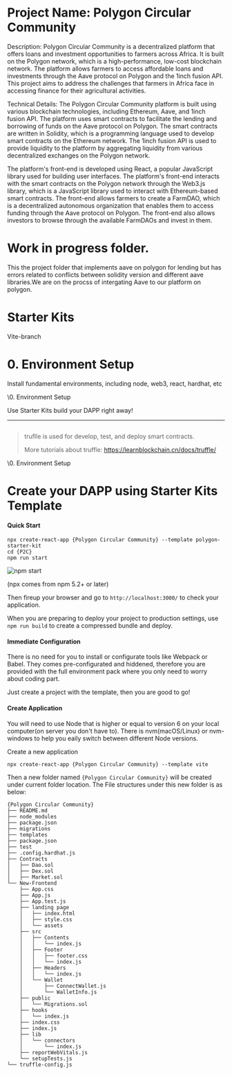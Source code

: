 # Project Name: Polygon Circular Community

Description:
Polygon Circular Community is a decentralized platform that offers loans and investment opportunities to farmers across Africa. It is built on the Polygon network, which is a high-performance, low-cost blockchain network. The platform allows farmers to access affordable loans and investments through the Aave protocol on Polygon and the 1inch fusion API. This project aims to address the challenges that farmers in Africa face in accessing finance for their agricultural activities.

Technical Details:
The Polygon Circular Community platform is built using various blockchain technologies, including Ethereum, Aave, and 1inch fusion API. The platform uses smart contracts to facilitate the lending and borrowing of funds on the Aave protocol on Polygon. The smart contracts are written in Solidity, which is a programming language used to develop smart contracts on the Ethereum network. The 1inch fusion API is used to provide liquidity to the platform by aggregating liquidity from various decentralized exchanges on the Polygon network.

The platform's front-end is developed using React, a popular JavaScript library used for building user interfaces. The platform's front-end interacts with the smart contracts on the Polygon network through the Web3.js library, which is a JavaScript library used to interact with Ethereum-based smart contracts. The front-end allows farmers to create a FarmDAO, which is a decentralized autonomous organization that enables them to access funding through the Aave protocol on Polygon. The front-end also allows investors to browse through the available FarmDAOs and invest in them.

# Work in progress folder.

This the project folder that implements aave on polygon for lending but has errors related to conflicts between solidity version and different aave libraries.We are on the procss of intergating Aave to our platform on polygon.

# Starter Kits

Vite-branch

# 0. Environment Setup

Install fundamental environments, including node, web3, react, hardhat, etc

\0. Environment Setup



Use Starter Kits build your DAPP right away!

------


```javascripts

```

> truflle is used for develop, test, and deploy smart contracts.
>
> More tutorials about truffle: https://learnblockchain.cn/docs/truffle/

\0. Environment Setup

# Create your DAPP using Starter Kits Template

#### Quick Start

```javascripts
npx create-react-app {Polygon Circular Community} --template polygon-starter-kit
cd {P2C}
npm run start 
```

![npm start](https://cdn.rawgit.com/facebook/create-react-app/27b42ac/screencast.svg)

(npx comes from npm 5.2+ or later)

Then fireup your browser and go to `http://localhost:3000/` to check your application.

When you are preparing to deploy your project to production settings, use `npm run build` to create a compressed bundle and deploy.

#### Immediate Configuration

There is no need for you to install or configurate tools like Webpack or Babel. They comes pre-configurated and hiddened, therefore you are provided with the full environment pack where you only need to worry about coding part.

Just create a project with the template, then you are good to go!

#### Create Application

You will need to use Node that is higher or equal to version 6 on your local computer(on server you don't have to). There is nvm(macOS/Linux) or nvm-windows to help you eaily switch between different Node versions.

Create a new application

```javascripts
npx create-react-app {Polygon Circular Community} --template vite
```

Then a new folder named `{Polygon Circular Community}` will be created under current folder location. The File structures under this new folder is as below:

```javascripts
{Polygon Circular Community}
├── README.md
├── node_modules
├── package.json
├── migrations 
├── templates
├── package.json
├── test
├── .config.hardhat.js
├── Contracts
│   ├── Dao.sol
│   ├── Dex.sol
│   ├── Market.sol
└── New-Frontend
	├── App.css
	├── App.js
	├── App.test.js
	├── landing page
	│   ├── index.html
	│   ├── style.css
	│   └── assets
	├── src
	│   ├── Contents
	│   │   └── index.js
	│   ├── Footer
	│   │   ├── footer.css
	│   │   └── index.js
	│   ├── Headers
	│   │   └── index.js
	│   └── Wallet
	│       ├── ConnectWallet.js
	│       └── WalletInfo.js
	├── public
	│   └── Migrations.sol
	├── hooks
	│   └── index.js
	├── index.css
	├── index.js
	├── lib
	│   └── connectors
	│       └── index.js
	├── reportWebVitals.js
	└── setupTests.js
└── truffle-config.js
```

```
